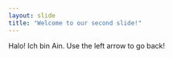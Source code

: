 ```yaml
---
layout: slide
title: "Welcome to our second slide!"
---
```

Halo! Ich bin Ain.
Use the left arrow to go back!
